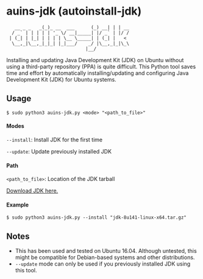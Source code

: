 # auins-jdk (autoinstall-jdk)  
```           _                 _     _ _    
   __ _ _   _(_)_ __  ___      (_) __| | | __
  / _` | | | | | '_ \/ __|_____| |/ _` | |/ /
 | (_| | |_| | | | | \__ \_____| | (_| |   < 
  \__,_|\__,_|_|_| |_|___/    _/ |\__,_|_|\_\
                             |__/     
```
Installing and updating Java Development Kit (JDK) on Ubuntu without using a third-party repository (PPA) is quite difficult. This Python tool saves time and effort by automatically installing/updating and configuring Java Development Kit (JDK) for Ubuntu systems.

## Usage
`$ sudo python3 auins-jdk.py <mode> "<path_to_file>"`

#### Modes
`--install`: Install JDK for the first time

`--update`: Update previously installed JDK

#### Path
`<path_to_file>`: Location of the JDK tarball

[Download JDK here.](http://www.oracle.com/technetwork/java/javase/downloads/jdk8-downloads-2133151.html)

#### Example
`$ sudo python3 auins-jdk.py --install "jdk-8u141-linux-x64.tar.gz"`

## Notes
- This has been used and tested on Ubuntu 16.04. Although untested, this might be compatible for Debian-based systems and other distributions. 
- `--update` mode can only be used if you previously installed JDK using this tool.
